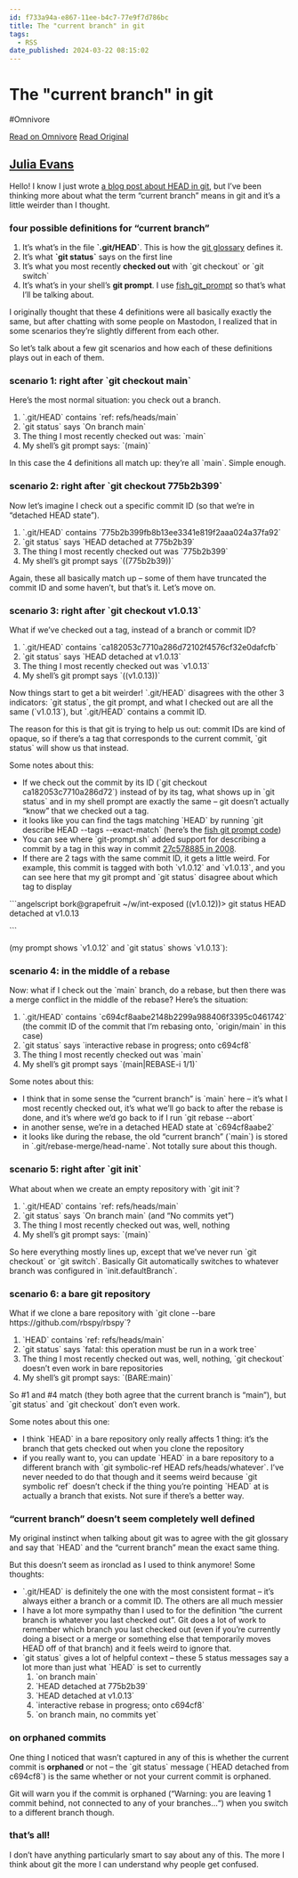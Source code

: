 ```yaml
---
id: f733a94a-e867-11ee-b4c7-77e9f7d786bc
title: The "current branch" in git
tags:
  - RSS
date_published: 2024-03-22 08:15:02
---
```


# The "current branch" in git
#Omnivore

[Read on Omnivore](https://omnivore.app/me/the-current-branch-in-git-18e66f5d7c5)
[Read Original](https://jvns.ca/blog/2024/03/22/the-current-branch-in-git/)



## [Julia Evans](https:&#x2F;&#x2F;jvns.ca&#x2F;)

Hello! I know I just wrote [a blog post about HEAD in git](https:&#x2F;&#x2F;jvns.ca&#x2F;blog&#x2F;2024&#x2F;03&#x2F;08&#x2F;how-head-works-in-git&#x2F;), but I’ve been thinking more about what the term “current branch” means in git and it’s a little weirder than I thought.

### four possible definitions for “current branch”

1. It’s what’s in the file **&#x60;.git&#x2F;HEAD&#x60;**. This is how the [git glossary](https:&#x2F;&#x2F;git-scm.com&#x2F;docs&#x2F;gitglossary#def%5FHEAD) defines it.
2. It’s what **&#x60;git status&#x60;** says on the first line
3. It’s what you most recently **checked out** with &#x60;git checkout&#x60; or &#x60;git switch&#x60;
4. It’s what’s in your shell’s **git prompt**. I use [fish\_git\_prompt](https:&#x2F;&#x2F;fishshell.com&#x2F;docs&#x2F;current&#x2F;cmds&#x2F;fish%5Fgit%5Fprompt.html) so that’s what I’ll be talking about.

I originally thought that these 4 definitions were all basically exactly the same, but after chatting with some people on Mastodon, I realized that in some scenarios they’re slightly different from each other.

So let’s talk about a few git scenarios and how each of these definitions plays out in each of them.

### scenario 1: right after &#x60;git checkout main&#x60;

Here’s the most normal situation: you check out a branch.

1. &#x60;.git&#x2F;HEAD&#x60; contains &#x60;ref: refs&#x2F;heads&#x2F;main&#x60;
2. &#x60;git status&#x60; says &#x60;On branch main&#x60;
3. The thing I most recently checked out was: &#x60;main&#x60;
4. My shell’s git prompt says: &#x60;(main)&#x60;

In this case the 4 definitions all match up: they’re all &#x60;main&#x60;. Simple enough.

### scenario 2: right after &#x60;git checkout 775b2b399&#x60;

Now let’s imagine I check out a specific commit ID (so that we’re in “detached HEAD state”).

1. &#x60;.git&#x2F;HEAD&#x60; contains &#x60;775b2b399fb8b13ee3341e819f2aaa024a37fa92&#x60;
2. &#x60;git status&#x60; says &#x60;HEAD detached at 775b2b39&#x60;
3. The thing I most recently checked out was &#x60;775b2b399&#x60;
4. My shell’s git prompt says &#x60;((775b2b39))&#x60;

Again, these all basically match up – some of them have truncated the commit ID and some haven’t, but that’s it. Let’s move on.

### scenario 3: right after &#x60;git checkout v1.0.13&#x60;

What if we’ve checked out a tag, instead of a branch or commit ID?

1. &#x60;.git&#x2F;HEAD&#x60; contains &#x60;ca182053c7710a286d72102f4576cf32e0dafcfb&#x60;
2. &#x60;git status&#x60; says &#x60;HEAD detached at v1.0.13&#x60;
3. The thing I most recently checked out was &#x60;v1.0.13&#x60;
4. My shell’s git prompt says &#x60;((v1.0.13))&#x60;

Now things start to get a bit weirder! &#x60;.git&#x2F;HEAD&#x60; disagrees with the other 3 indicators: &#x60;git status&#x60;, the git prompt, and what I checked out are all the same (&#x60;v1.0.13&#x60;), but &#x60;.git&#x2F;HEAD&#x60; contains a commit ID.

The reason for this is that git is trying to help us out: commit IDs are kind of opaque, so if there’s a tag that corresponds to the current commit, &#x60;git status&#x60; will show us that instead.

Some notes about this:

* If we check out the commit by its ID (&#x60;git checkout ca182053c7710a286d72&#x60;) instead of by its tag, what shows up in &#x60;git status&#x60; and in my shell prompt are exactly the same – git doesn’t actually “know” that we checked out a tag.
* it looks like you can find the tags matching &#x60;HEAD&#x60; by running &#x60;git describe HEAD --tags --exact-match&#x60; (here’s the [fish git prompt code](https:&#x2F;&#x2F;github.com&#x2F;fish-shell&#x2F;fish-shell&#x2F;blob&#x2F;a5156e9e0e89bff2bd81ac945a019bad34f14346&#x2F;share&#x2F;functions&#x2F;fish%5Fgit%5Fprompt.fish#L521-L527))
* You can see where &#x60;git-prompt.sh&#x60; added support for describing a commit by a tag in this way in commit [27c578885 in 2008](https:&#x2F;&#x2F;github.com&#x2F;git&#x2F;git&#x2F;commit&#x2F;27c578885a0b8f56430c5a24f558e2b45cf04a38).
* If there are 2 tags with the same commit ID, it gets a little weird. For example, this commit is tagged with both &#x60;v1.0.12&#x60; and &#x60;v1.0.13&#x60;, and you can see here that my git prompt and &#x60;git status&#x60; disagree about which tag to display

&#x60;&#x60;&#x60;angelscript
bork@grapefruit ~&#x2F;w&#x2F;int-exposed ((v1.0.12))&gt; git status
HEAD detached at v1.0.13

&#x60;&#x60;&#x60;

(my prompt shows &#x60;v1.0.12&#x60; and &#x60;git status&#x60; shows &#x60;v1.0.13&#x60;):

### scenario 4: in the middle of a rebase

Now: what if I check out the &#x60;main&#x60; branch, do a rebase, but then there was a merge conflict in the middle of the rebase? Here’s the situation:

1. &#x60;.git&#x2F;HEAD&#x60; contains &#x60;c694cf8aabe2148b2299a988406f3395c0461742&#x60; (the commit ID of the commit that I’m rebasing onto, &#x60;origin&#x2F;main&#x60; in this case)
2. &#x60;git status&#x60; says &#x60;interactive rebase in progress; onto c694cf8&#x60;
3. The thing I most recently checked out was &#x60;main&#x60;
4. My shell’s git prompt says &#x60;(main|REBASE-i 1&#x2F;1)&#x60;

Some notes about this:

* I think that in some sense the “current branch” is &#x60;main&#x60; here – it’s what I most recently checked out, it’s what we’ll go back to after the rebase is done, and it’s where we’d go back to if I run &#x60;git rebase --abort&#x60;
* in another sense, we’re in a detached HEAD state at &#x60;c694cf8aabe2&#x60;
* it looks like during the rebase, the old “current branch” (&#x60;main&#x60;) is stored in &#x60;.git&#x2F;rebase-merge&#x2F;head-name&#x60;. Not totally sure about this though.

### scenario 5: right after &#x60;git init&#x60;

What about when we create an empty repository with &#x60;git init&#x60;?

1. &#x60;.git&#x2F;HEAD&#x60; contains &#x60;ref: refs&#x2F;heads&#x2F;main&#x60;
2. &#x60;git status&#x60; says &#x60;On branch main&#x60; (and “No commits yet”)
3. The thing I most recently checked out was, well, nothing
4. My shell’s git prompt says: &#x60;(main)&#x60;

So here everything mostly lines up, except that we’ve never run &#x60;git checkout&#x60; or &#x60;git switch&#x60;. Basically Git automatically switches to whatever branch was configured in &#x60;init.defaultBranch&#x60;.

### scenario 6: a bare git repository

What if we clone a bare repository with &#x60;git clone --bare https:&#x2F;&#x2F;github.com&#x2F;rbspy&#x2F;rbspy&#x60;?

1. &#x60;HEAD&#x60; contains &#x60;ref: refs&#x2F;heads&#x2F;main&#x60;
2. &#x60;git status&#x60; says &#x60;fatal: this operation must be run in a work tree&#x60;
3. The thing I most recently checked out was, well, nothing, &#x60;git checkout&#x60; doesn’t even work in bare repositories
4. My shell’s git prompt says: &#x60;(BARE:main)&#x60;

So #1 and #4 match (they both agree that the current branch is “main”), but &#x60;git status&#x60; and &#x60;git checkout&#x60; don’t even work.

Some notes about this one:

* I think &#x60;HEAD&#x60; in a bare repository only really affects 1 thing: it’s the branch that gets checked out when you clone the repository
* if you really want to, you can update &#x60;HEAD&#x60; in a bare repository to a different branch with &#x60;git symbolic-ref HEAD refs&#x2F;heads&#x2F;whatever&#x60;. I’ve never needed to do that though and it seems weird because &#x60;git symbolic ref&#x60; doesn’t check if the thing you’re pointing &#x60;HEAD&#x60; at is actually a branch that exists. Not sure if there’s a better way.

### “current branch” doesn’t seem completely well defined

My original instinct when talking about git was to agree with the git glossary and say that &#x60;HEAD&#x60; and the “current branch” mean the exact same thing.

But this doesn’t seem as ironclad as I used to think anymore! Some thoughts:

* &#x60;.git&#x2F;HEAD&#x60; is definitely the one with the most consistent format – it’s always either a branch or a commit ID. The others are all much messier
* I have a lot more sympathy than I used to for the definition “the current branch is whatever you last checked out”. Git does a lot of work to remember which branch you last checked out (even if you’re currently doing a bisect or a merge or something else that temporarily moves HEAD off of that branch) and it feels weird to ignore that.
* &#x60;git status&#x60; gives a lot of helpful context – these 5 status messages say a lot more than just what &#x60;HEAD&#x60; is set to currently  
   1. &#x60;on branch main&#x60;  
   2. &#x60;HEAD detached at 775b2b39&#x60;  
   3. &#x60;HEAD detached at v1.0.13&#x60;  
   4. &#x60;interactive rebase in progress; onto c694cf8&#x60;  
   5. &#x60;on branch main, no commits yet&#x60;

### on orphaned commits

One thing I noticed that wasn’t captured in any of this is whether the current commit is **orphaned** or not – the &#x60;git status&#x60; message (&#x60;HEAD detached from c694cf8&#x60;) is the same whether or not your current commit is orphaned.

Git will warn you if the commit is orphaned (“Warning: you are leaving 1 commit behind, not connected to any of your branches…“) when you switch to a different branch though.

### that’s all!

I don’t have anything particularly smart to say about any of this. The more I think about git the more I can understand why people get confused.